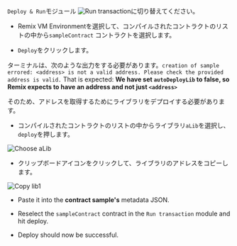 `Deploy & Run`モジュール
![Run transaction](https://github.com/ethereum/remix-workshops/raw/master/DeployWithLibraries/4_Linking_and_Deploying/images/remix_runtransaction.png "Run Transaction")に切り替えてください。

- Remix VM Environmentを選択して、コンパイルされたコントラクトのリストの中から`sampleContract` コントラクトを選択します。

- `Deploy`をクリックします。

ターミナルは、次のような出力をする必要があります。`creation of sample errored: <address> is not a valid address. Please check the provided address is valid.`
That is expected: **We have set `autoDeployLib` to false, so Remix expects to have an address and not just `<address>`**

そのため、アドレスを取得するためにライブラリをデプロイする必要があります。

- コンパイルされたコントラクトのリストの中からライブラリ`aLib`を選択し、`deploy`を押します。

 ![Choose aLib](https://github.com/ethereum/remix-workshops/raw/master/DeployWithLibraries/4_Linking_and_Deploying/images/contract_alib.png "Choose aLib")

- クリップボードアイコンをクリックして、ライブラリのアドレスをコピーします。

 ![Copy lib1](https://github.com/ethereum/remix-workshops/raw/master/DeployWithLibraries/4_Linking_and_Deploying/images/alib_copy.png "Copy")

- Paste it into the **contract sample's** metadata JSON.

- Reselect the `sampleContract` contract in the `Run transaction` module and hit deploy.

- Deploy should now be successful.

